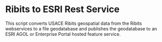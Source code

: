 # Ribits to ESRI Rest Service
This script converts USACE Ribits geospatial data from the Ribits webservices to a file geodatabase and publishes the geodatabase to an ESRI AGOL or Enterprise Portal hosted feature service. 
